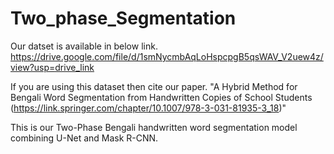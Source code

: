 # Two_phase_Segmentation
Our datset is available in below link.
https://drive.google.com/file/d/1smNycmbAqLoHspcpgB5qsWAV_V2uew4z/view?usp=drive_link 


If you are using this dataset then cite our paper. "A Hybrid Method for Bengali Word Segmentation from Handwritten Copies of School Students (https://link.springer.com/chapter/10.1007/978-3-031-81935-3_18)"

This is our Two-Phase Bengali handwritten word segmentation model combining U-Net and Mask R-CNN.
